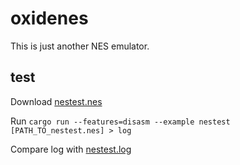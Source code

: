 # oxidenes
This is just another NES emulator.

## test

Download [nestest.nes](http://www.qmtpro.com/~nes/misc/nestest.nes)

Run `cargo run --features=disasm --example nestest [PATH_TO_nestest.nes] > log`

Compare log with [nestest.log](http://www.qmtpro.com/~nes/misc/nestest.log)